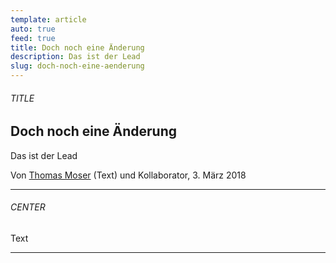 ```yaml
---
template: article
auto: true
feed: true
title: Doch noch eine Änderung
description: Das ist der Lead
slug: doch-noch-eine-aenderung
---
```


<section><h6>TITLE</h6>

# Doch noch eine Änderung

Das ist der Lead

Von [Thomas Moser](/~75ebbabc-d577-4727-a8c9-de5b20a76eab) (Text) und Kollaborator, 3. März 2018

<hr /></section>

<section><h6>CENTER</h6>

Text

<hr /></section>
